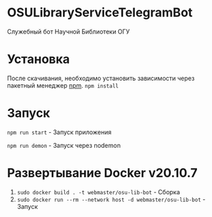 # OSULibraryServiceTelegramBot
Служебный бот Научной Библиотеки ОГУ

# Установка
После скачивания, необходимо установить зависимости через пакетный менеджер [npm](https://www.npmjs.com/).
`npm install`

# Запуск
`npm run start` - Запуск приложения

`npm run demon` - Запуск через nodemon

# Развертывание Docker v20.10.7
1. `sudo docker build . -t webmaster/osu-lib-bot` - Сборка
2. `sudo docker run --rm --network host -d webmaster/osu-lib-bot` - Запуск